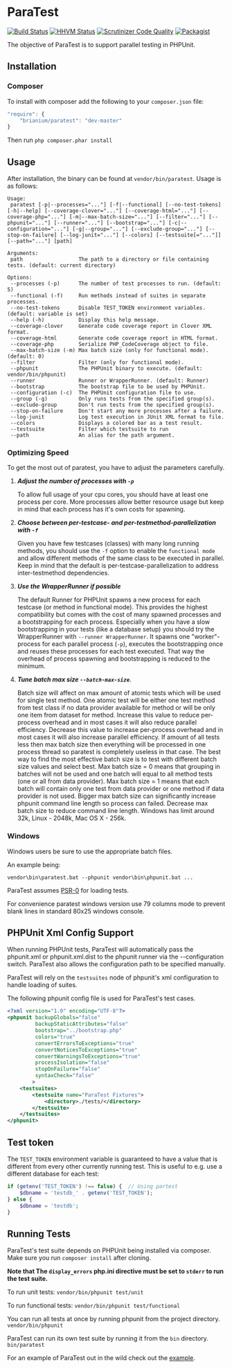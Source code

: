 ParaTest
========

[![Build Status](https://travis-ci.org/brianium/paratest.svg?branch=master)](https://travis-ci.org/brianium/paratest)
[![HHVM Status](http://hhvm.h4cc.de/badge/brianium/paratest.svg)](http://hhvm.h4cc.de/package/brianium/paratest)
[![Scrutinizer Code Quality](https://scrutinizer-ci.com/g/brianium/paratest/badges/quality-score.png?b=master)](https://scrutinizer-ci.com/g/brianium/paratest/?branch=master)
[![Packagist](https://img.shields.io/packagist/dt/brianium/paratest.svg)](https://packagist.org/packages/brianium/paratest)

The objective of ParaTest is to support parallel testing in PHPUnit.

Installation
------------

### Composer ###

To install with composer add the following to your `composer.json` file:
```js
"require": {
    "brianium/paratest": "dev-master"
}
```
Then run `php composer.phar install`

Usage
-----

After installation, the binary can be found at `vendor/bin/paratest`. Usage is as follows:

```
Usage:
 paratest [-p|--processes="..."] [-f|--functional] [--no-test-tokens] [-h|--help] [--coverage-clover="..."] [--coverage-html="..."] [--coverage-php="..."] [-m|--max-batch-size="..."] [--filter="..."] [--phpunit="..."] [--runner="..."] [--bootstrap="..."] [-c|--configuration="..."] [-g|--group="..."] [--exclude-group="..."] [--stop-on-failure] [--log-junit="..."] [--colors] [--testsuite[="..."]] [--path="..."] [path]

Arguments:
 path                  The path to a directory or file containing tests. (default: current directory)

Options:
 --processes (-p)      The number of test processes to run. (default: 5)
 --functional (-f)     Run methods instead of suites in separate processes.
 --no-test-tokens      Disable TEST_TOKEN environment variables. (default: variable is set)
 --help (-h)           Display this help message.
 --coverage-clover     Generate code coverage report in Clover XML format.
 --coverage-html       Generate code coverage report in HTML format.
 --coverage-php        Serialize PHP_CodeCoverage object to file.
 --max-batch-size (-m) Max batch size (only for functional mode). (default: 0)
 --filter              Filter (only for functional mode).
 --phpunit             The PHPUnit binary to execute. (default: vendor/bin/phpunit)
 --runner              Runner or WrapperRunner. (default: Runner)
 --bootstrap           The bootstrap file to be used by PHPUnit.
 --configuration (-c)  The PHPUnit configuration file to use.
 --group (-g)          Only runs tests from the specified group(s).
 --exclude-group       Don't run tests from the specified group(s).
 --stop-on-failure     Don't start any more processes after a failure.
 --log-junit           Log test execution in JUnit XML format to file.
 --colors              Displays a colored bar as a test result.
 --testsuite           Filter which testsuite to run
 --path                An alias for the path argument.

```

### Optimizing Speed ###

To get the most out of paratest, you have to adjust the parameters carefully.

 1. ***Adjust the number of processes with ```-p```***

    To allow full usage of your cpu cores, you should have at least one process per core. More processes allow better resource usage but keep in mind that each process has it's own costs for spawning.
 2. ***Choose between per-testcase- and per-testmethod-parallelization with ```-f```***

    Given you have few testcases (classes) with many long running methods, you should use the ```-f``` option to enable the ```functional mode``` and allow different methods of the same class to be executed in parallel. Keep in mind that the default is per-testcase-parallelization to address inter-testmethod dependencies.
 3. ***Use the WrapperRunner if possible***

    The default Runner for PHPUnit spawns a new process for each testcase (or method in functional mode). This provides the highest compatibility but comes with the cost of many spawned processes and a bootstrapping for each process. Especially when you have a slow bootstrapping in your tests (like a database setup) you should try the WrapperRunner with ```--runner WrapperRunner```. It spawns one "worker"-process for each parallel process (```-p```), executes the bootstrapping once and reuses these processes for each test executed. That way the overhead of process spawning and bootstrapping is reduced to the minimum.
 4. ***Tune batch max size ```--batch-max-size```***.

    Batch size will affect on max amount of atomic tests which will be used for single test method.
    One atomic test will be either one test method from test class if no data provider available for
    method or will be only one item from dataset for method.
    Increase this value to reduce per-process overhead and in most cases it will also reduce parallel efficiency.
    Decrease this value to increase per-process overhead and in most cases it will also increase parallel efficiency.
    If amount of all tests less then max batch size then everything will be processed in one
    process thread so paratest is completely useless in that case.
    The best way to find the most effective batch size is to test with different batch size values
    and select best.
    Max batch size = 0 means that grouping in batches will not be used and one batch will equal to
    all method tests (one or all from data provider).
    Max batch size = 1 means that each batch will contain only one test from data provider or one
    method if data provider is not used.
    Bigger max batch size can significantly increase phpunit command line length so process can failed.
    Decrease max batch size to reduce command line length.
    Windows has limit around 32k, Linux - 2048k, Mac OS X - 256k.

### Windows ###

Windows users be sure to use the appropriate batch files.

An example being:

`vendor\bin\paratest.bat --phpunit vendor\bin\phpunit.bat ...`

ParaTest assumes [PSR-0](https://github.com/php-fig/fig-standards/blob/master/accepted/PSR-0.md) for loading tests.

For convenience paratest windows version use 79 columns mode to prevent blank lines in standard
80x25 windows console.

PHPUnit Xml Config Support
--------------------------

When running PHPUnit tests, ParaTest will automatically pass the phpunit.xml or phpunit.xml.dist to the phpunit runner
via the --configuration switch. ParaTest also allows the configuration path to be specified manually.

ParaTest will rely on the `testsuites` node of phpunit's xml configuration to handle loading of suites.

The following phpunit config file is used for ParaTest's test cases.

```xml
<?xml version="1.0" encoding="UTF-8"?>
<phpunit backupGlobals="false"
         backupStaticAttributes="false"
         bootstrap="../bootstrap.php"
         colors="true"
         convertErrorsToExceptions="true"
         convertNoticesToExceptions="true"
         convertWarningsToExceptions="true"
         processIsolation="false"
         stopOnFailure="false"
         syntaxCheck="false"
        >
    <testsuites>
        <testsuite name="ParaTest Fixtures">
            <directory>./tests/</directory>
        </testsuite>
    </testsuites>
</phpunit>
```

Test token
----------

The `TEST_TOKEN` environment variable is guaranteed to have a value that is different
from every other currently running test. This is useful to e.g. use a different database
for each test:

```php
if (getenv('TEST_TOKEN') !== false) {  // Using partest
    $dbname = 'testdb_' . getenv('TEST_TOKEN');
} else {
    $dbname = 'testdb';
}
```

Running Tests
-------------

ParaTest's test suite depends on PHPUnit being installed via composer. Make sure you run `composer install` after cloning.

**Note that The `display_errors` php.ini directive must be set to `stderr` to run
the test suite.**

To run unit tests:
`vendor/bin/phpunit test/unit`

To run functional tests:
`vendor/bin/phpunit test/functional`

You can run all tests at once by running phpunit from the project directory.
`vendor/bin/phpunit`

ParaTest can run its own test suite by running it from the `bin` directory.
`bin/paratest`

For an example of ParaTest out in the wild check out the [example](https://github.com/brianium/paratest-selenium).
